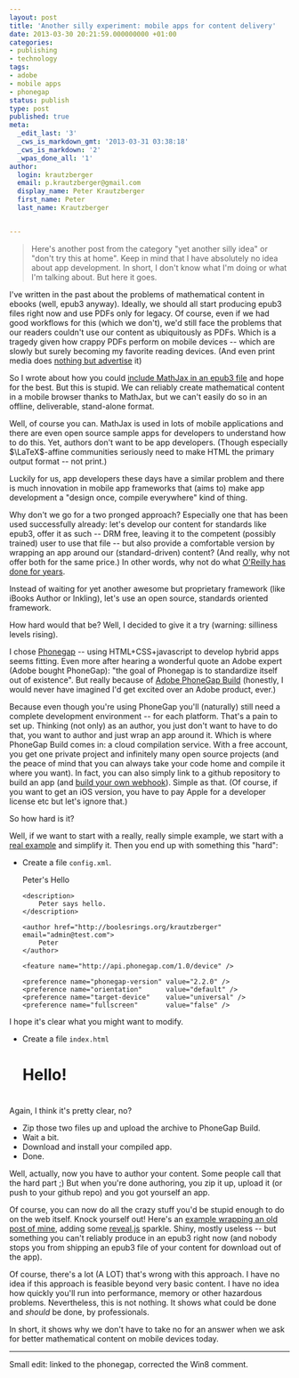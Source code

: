 ```yaml
---
layout: post
title: 'Another silly experiment: mobile apps for content delivery'
date: 2013-03-30 20:21:59.000000000 +01:00
categories:
- publishing
- technology
tags:
- adobe
- mobile apps
- phonegap
status: publish
type: post
published: true
meta:
  _edit_last: '3'
  _cws_is_markdown_gmt: '2013-03-31 03:38:18'
  _cws_is_markdown: '2'
  _wpas_done_all: '1'
author:
  login: krautzberger
  email: p.krautzberger@gmail.com
  display_name: Peter Krautzberger
  first_name: Peter
  last_name: Krautzberger


---
```


> Here's another post from the category "yet another silly idea" or "don't try this at home". Keep in mind that I have absolutely no idea about app development. In short, I don't know what I'm doing or what I'm talking about. But here it goes.

I've written in the past about the problems of mathematical content in ebooks (well, epub3 anyway). Ideally, we should all start producing epub3 files right now and use PDFs only for legacy. Of course, even if we had good workflows for this (which we don't), we'd still face the problems that our readers couldn't use our content as ubiquitously as PDFs. Which is a tragedy given how crappy PDFs perform on mobile devices -- which are slowly but surely becoming my favorite reading devices. (And even print media does [nothing but advertise](http://carta.info/51526/die-unterschwellige-botschaft-der-printmedien-hort-auf-uns-zu-lesen/) it)

So I wrote about how you could [include MathJax in an epub3 file](http://boolesrings.org/krautzberger/2013/01/13/how-to-include-mathjax-in-an-epub3-file-to-work-with-ibooks-and-possibly-others/) and hope for the best. But this is stupid. We can reliably create mathematical content in a mobile browser thanks to MathJax, but we can't easily do so in an offline, deliverable, stand-alone format.

Well, of course you can. MathJax is used in lots of mobile applications and there are even open source sample apps for developers to understand how to do this. Yet, authors don't want to be app developers. (Though especially $\LaTeX$-affine communities seriously need to make HTML the primary output format -- not print.)

Luckily for us, app developers these days have a similar problem and there is much innovation in mobile app frameworks that (aims to) make app development a "design once, compile everywhere" kind of thing.

Why don't we go for a two pronged approach? Especially one that has been used successfully already: let's develop our content for standards like epub3, offer it as such -- DRM free, leaving it to the competent (possibly trained) user to use that file -- but also provide a comfortable version by wrapping an app around our (standard-driven) content? (And really, why not offer both for the same price.) In other words, why not do what [O'Reilly has done for years](http://www.aldiko.com/blog/28-oreilly-books-now-available-as-android-apps-using-aldiko-technology).

Instead of waiting for yet another awesome but proprietary framework (like iBooks Author or Inkling), let's use an open source, standards oriented framework.

How hard would that be? Well, I decided to give it a try (warning: silliness levels rising).

I chose [Phonegap](https://en.wikipedia.org/wiki/PhoneGap) -- using HTML+CSS+javascript to develop hybrid apps seems fitting. Even more after hearing a wonderful quote an Adobe expert (Adobe bought PhoneGap): "the goal of Phonegap is to standardize itself out of existence". But really because of [Adobe PhoneGap Build](https://build.phonegap.com/) (honestly, I would never have imagined I'd get excited over an Adobe product, ever.)

Because even though you're using PhoneGap you'll (naturally) still need a complete development environment -- for each platform. That's a pain to set up. Thinking (not only) as an author, you just don't want to have to do that, you want to author and just wrap an app around it. Which is where PhoneGap Build comes in: a cloud compilation service. With a free account, you get one private project and infinitely many open source projects (and the peace of mind that you can always take your code home and compile it where you want). In fact, you can also simply link to a github repository to build an app (and [build your own webhook](http://www.mattgifford.co.uk/phonegap-build-github-post-commit-hooks)). Simple as that. (Of course, if you want to get an iOS version, you have to pay Apple for a developer license etc but let's ignore that.)

So how hard is it?

Well, if we want to start with a really, really simple example, we start with a [real example](https://github.com/phonegap/phonegap-start) and simplify it. Then you end up with something this "hard":

*   Create a file `config.xml`.

    <?xml version="1.0" encoding="UTF-8"?>
    <widget xmlns     = "http://www.w3.org/ns/widgets"
            xmlns:gap = "http://phonegap.com/ns/1.0"
            id        = "com.phonegap.peter-hello"
            version   = "2.2.0">
        <name>Peter's Hello</name>

        <description>
            Peter says hello.
        </description>

        <author href="http://boolesrings.org/krautzberger" email="admin@test.com">
            Peter
        </author>

        <feature name="http://api.phonegap.com/1.0/device" />

        <preference name="phonegap-version" value="2.2.0" />
        <preference name="orientation"      value="default" />
        <preference name="target-device"    value="universal" />
        <preference name="fullscreen"       value="false" />

    </widget>

I hope it's clear what you might want to modify.

*   Create a file `index.html`

    <!DOCTYPE html>
    <html>
        <head>
            <meta http-equiv="Content-Type" content="text/html; charset=UTF-8" />
            <meta name="format-detection" content="telephone=no" />
            <meta name="viewport" content="user-scalable=no, initial-scale=1, maximum-scale=1, minimum-scale=1, width=device-width, height=device-height, target-densitydpi=device-dpi" />
            <title>Peter's Hello</title>
        </head>
        <body>
          <h1> Hello!<h1>
        </body>
    </html>

Again, I think it's pretty clear, no?

*   Zip those two files up and upload the archive to PhoneGap Build.
*   Wait a bit.
*   Download and install your compiled app.
*   Done.

Well, actually, now you have to author your content. Some people call that the hard part ;) But when you're done authoring, you zip it up, upload it (or push to your github repo) and you got yourself an app.

Of course, you can now do all the crazy stuff you'd be stupid enough to do on the web itself. Knock yourself out! Here's an [example wrapping an old post of mine](https://build.phonegap.com/apps/323285/builds), adding some [reveal.js](https://github.com/hakimel/reveal.js) sparkle. Shiny, mostly useless -- but something you can't reliably produce in an epub3 right now (and nobody stops you from shipping an epub3 file of your content for download out of the app).

Of course, there's a lot (A LOT) that's wrong with this approach. I have no idea if this approach is feasible beyond very basic content. I have no idea how quickly you'll run into performance, memory or other hazardous problems. Nevertheless, this is not nothing. It shows what could be done and _should_ be done, by professionals.

In short, it shows why we don't have to take no for an answer when we ask for better mathematical content on mobile devices today.

* * *

Small edit: linked to the phonegap, corrected the Win8 comment.